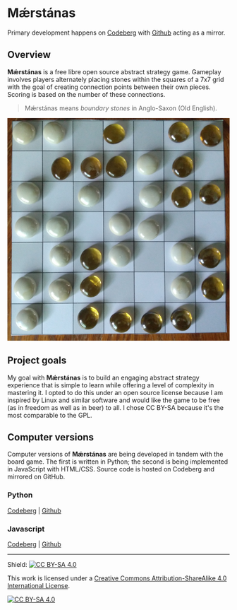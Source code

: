 # Mǽrstánas

Primary development happens on [Codeberg](https://codeberg.org/jaerrib/maerstanas) with [Github](https://github.com/jaerrib/maerstanas) acting as a mirror.

## Overview

**Mǽrstánas** is a free libre open source abstract strategy game. Gameplay involves players alternately placing stones within the squares of a 7x7 grid with the goal of creating connection points between their own pieces. Scoring is based on the number of these connections.

> Mǽrstánas means *boundary stones* in Anglo-Saxon (Old English).

![Print-and-play prototype](assets/other/prototype.jpg)

## Project goals

My goal with **Mǽrstánas** is to build an engaging abstract strategy experience that is simple to learn while offering a level of complexity in mastering it. I opted to do this under an open source license because I am inspired by Linux and similar software and would like the game to be free (as in freedom as well as in beer) to all. I chose CC BY-SA because it's the most comparable to the GPL.

## Computer versions

Computer versions of **Mǽrstánas** are being developed in tandem with the board game. The first is written in Python; the second is being implemented in JavaScript with HTML/CSS. Source code is hosted on Codeberg and mirrored on GitHub.

### Python

[Codeberg](https://codeberg.org/jaerrib/maerstanas_python) | [Github](https://github.com/jaerrib/maerstanas_python)

### Javascript

[Codeberg](https://codeberg.org/jaerrib/maerstanas_js) | [Github](https://github.com/jaerrib/maerstanas_js)

---

Shield: [![CC BY-SA 4.0][cc-by-sa-shield]][cc-by-sa]

This work is licensed under a
[Creative Commons Attribution-ShareAlike 4.0 International License][cc-by-sa].

[![CC BY-SA 4.0][cc-by-sa-image]][cc-by-sa]

[cc-by-sa]: http://creativecommons.org/licenses/by-sa/4.0/
[cc-by-sa-image]: https://licensebuttons.net/l/by-sa/4.0/88x31.png
[cc-by-sa-shield]: https://img.shields.io/badge/License-CC%20BY--SA%204.0-lightgrey.svg
